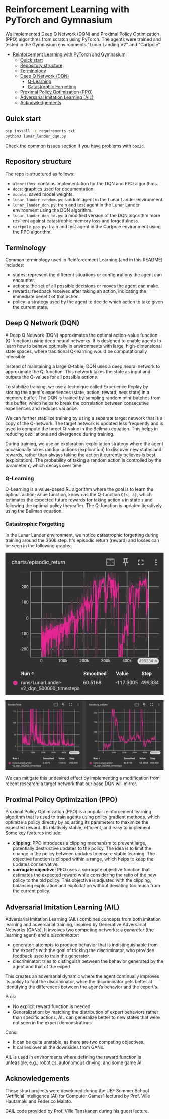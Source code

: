 # Reinforcement Learning with PyTorch and Gymnasium

We implemented Deep Q Network (DQN) and Proximal Policy Optimization (PPO) algorithms from scratch using PyTorch. The agents were trained and tested in the Gymnasium environments "Lunar Landing V2" and "Cartpole".

- [Reinforcement Learning with PyTorch and Gymnasium](#reinforcement-learning-with-pytorch-and-gymnasium)
  - [Quick start](#quick-start)
  - [Repository structure](#repository-structure)
  - [Terminology](#terminology)
  - [Deep Q Network (DQN)](#deep-q-network-dqn)
    - [Q-Learning](#q-learning)
    - [Catastrophic Forgetting](#catastrophic-forgetting)
  - [Proximal Policy Optimization (PPO)](#proximal-policy-optimization-ppo)
  - [Adversarial Imitation Learning (AIL)](#adversarial-imitation-learning-ail)
  - [Acknowledgements](#acknowledgements)

## Quick start

```sh
pip install -r requirements.txt
python3 lunar_lander_dqn.py
```

Check the common issues section if you have problems with `box2d`.

## Repository structure

The repo is structured as follows:

- `algorithms`: contains implementation for the DQN and PPO algorithms.
- `docs`: graphics used for documentation.
- `models`: saved model weights.
- `lunar_lander_random.py`: random agent in the Lunar Lander environment.
- `lunar_lander_dqn.py`: train and test agent in the Lunar Lander environment using the DQN algorithm.
- `lunar_lander_dqn_td.py`: a modified version of the DQN algorithm more resilient against catastrophic memory loss and forgetfulness.
- `cartpole_ppo.py`: train and test agent in the Cartpole environment using the PPO algorithm.

## Terminology

Common terminology used in Reinforcement Learning (and in this README) includes:

- states: represent the different situations or configurations the agent can encounter.
- actions: the set of all possible decisions or moves the agent can make.
- rewards: feedback received after taking an action, indicating the immediate benefit of that action.
- policy: a strategy used by the agent to decide which action to take given the current state.

## Deep Q Network (DQN)

A Deep Q Network (DQN) approximates the optimal action-value function (Q-function) using deep neural networks. It is designed to enable agents to learn how to behave optimally in environments with large, high-dimensional state spaces, where traditional Q-learning would be computationally infeasible.

Instead of maintaining a large Q-table, DQN uses a deep neural network to approximate the Q-function. This network takes the state as input and outputs the Q-values for all possible actions.

To stabilize training, we use a technique called Experience Replay by storing the agent's experiences (state, action, reward, next state) in a memory buffer. The DQN is trained by sampling random mini-batches from this buffer, which helps to break the correlation between consecutive experiences and reduces variance.

We can further stabilize training by using a separate target network that is a copy of the Q-network. The target network is updated less frequently and is used to compute the target Q-value in the Bellman equation. This helps in reducing oscillations and divergence during training.

During training, we use an exploration-exploitation strategy where the agent occasionally takes random actions (exploration) to discover new states and rewards, rather than always taking the action it currently believes is best (exploitation). The probability of taking a random action is controlled by the parameter ϵ, which decays over time.

### Q-Learning

Q-Learning is a value-based RL algorithm where the goal is to learn the optimal action-value function, known as the Q-function `Q(s, a)`, which estimates the expected future rewards for taking action `a` in state `s` and following the optimal policy thereafter. The Q-function is updated iteratively using the Bellman equation.

### Catastrophic Forgetting

In the Lunar Lander environment, we notice catastrophic forgetting during training around the 360k step. It's episodic return (reward) and losses can be seen in the following graphs:

![Episodic return](docs/lunar_lander_dqn/episodic_return.png)

![Loss and q values charts](docs/lunar_lander_dqn/loss.png)

We can mitigate this undesired effect by implementing a modification from recent research: a target network that our base DQN will mirror.

## Proximal Policy Optimization (PPO)

Proximal Policy Optimization (PPO) is a popular reinforcement learning algorithm that is used to train agents using policy gradient methods, which optimize a policy directly by adjusting its parameters to maximize the expected reward. Its relatively stable, efficient, and easy to implement. Some key features include:

- **clipping**: PPO introduces a clipping mechanism to prevent large, potentially destructive updates to the policy. The idea is to limit the change in the policy between updates to ensure stable learning. The objective function is clipped within a range, which helps to keep the updates conservative.
- **surrogate objective**: PPO uses a surrogate objective function that estimates the expected reward while considering the ratio of the new policy to the old policy. This objective is adjusted with the clipping, balancing exploration and exploitation without deviating too much from the current policy.

## Adversarial Imitation Learning (AIL)

Adversarial Imitation Learning (AIL) combines concepts from both imitation learning and adversarial training, inspired by Generative Adversarial Networks (GANs). It involves two competing networks: a _generator_ (the learning agent) and a _discriminator_:

- generator: attempts to produce behavior that is indistinguishable from the expert's with the goal of tricking the discriminator, who provides feedback used to train the generator.
- discriminator: tries to distinguish between the behavior generated by the agent and that of the expert.

This creates an adversarial dynamic where the agent continually improves its policy to fool the discriminator, while the discriminator gets better at identifying the differences between the agent’s behavior and the expert's.

Pros:

- No explicit reward function is needed.
- Generalization: by matching the distribution of expert behaviors rather than specific actions, AIL can generalize better to new states that were not seen in the expert demonstrations.

Cons:

- It can be quite unstable, as there are two competing objectives.
- It carries over all the downsides from GANs.

AIL is used in environments where defining the reward function is unfeasible, e.g., robotics, autonomous driving, and some game AI.

## Acknowledgements

These short projects were developed during the UEF Summer School "Artificial Intelligence (AI) for Computer Games" lectured by Prof. Ville Hautamäki and Federico Malato.

GAIL code provided by Prof. Ville Tanskanen during his guest lecture.
